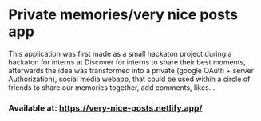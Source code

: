 # Private memories/very nice posts app
This application was first made as a small hackaton project during a hackaton for interns at Discover for interns to share their best moments, afterwards the idea was transformed into a private (google OAuth + server Authorization), social media webapp, that could be used within a circle of friends to share our memories together, add comments, likes...
### Available at: https://very-nice-posts.netlify.app/
